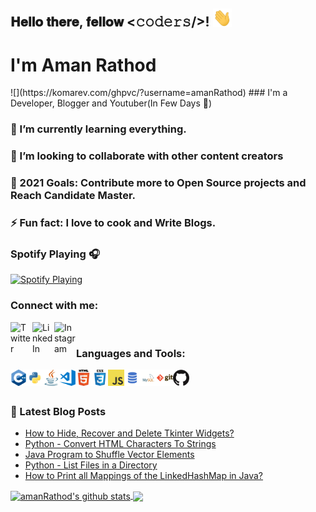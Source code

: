 ### <h2> 𝐇𝐞𝐥𝐥𝐨 𝐭𝐡𝐞𝐫𝐞, 𝐟𝐞𝐥𝐥𝐨𝐰 <𝚌𝚘𝚍𝚎𝚛𝚜/>! <img src="https://raw.githubusercontent.com/ABSphreak/ABSphreak/master/gifs/Hi.gif" width="30px"> </h2>
<h1>I'm Aman Rathod</h1>
![](https://komarev.com/ghpvc/?username=amanRathod)
### I'm a  Developer, Blogger and Youtuber(In Few Days 🤣)

### 🌱 I’m currently learning everything.
### 👯 I’m looking to collaborate with other content creators
### 🥅 2021 Goals: Contribute more to Open Source projects and Reach Candidate Master.
### ⚡ Fun fact: I love to cook and Write Blogs.

### Spotify Playing 🎧

[<img src="https://now-playing-codestackr.vercel.app/api/spotify-playing" alt="Spotify Playing" width="350" />](https://open.spotify.com/user/31vmbtf64subr7o2aaedzjvxcbvm)


### Connect with me:


<!---[<img align="left" alt=" | Twitter" width="22px" src="https://cdn.jsdelivr.net/npm/simple-icons@v3/icons/twitter.svg" />][twitter]
[<img align="left" alt=" | LinkedIn" width="22px" src="https://cdn.jsdelivr.net/npm/simple-icons@v3/icons/linkedin.svg" />][linkedin]
[<img align="left" alt=" | Instagram" width="22px" src="https://cdn.jsdelivr.net/npm/simple-icons@v3/icons/instagram.svg" />][instagram]
<br /> -->

[<img align="left" alt=" Twitter" width="35px" src="https://img.icons8.com/bubbles/100/000000/twitter.png" />][twitter]
[<img align="left" alt=" LinkedIn" width="35px" src="https://img.icons8.com/bubbles/100/000000/linkedin.png" />][linkedIn]
[<img align="left" alt=" Instagram" width="35px" src="https://img.icons8.com/bubbles/100/000000/instagram-new.png" />][instagram]
<br/>


### Languages and Tools:

<img align="left" alt="C++" width="26px" src="https://raw.githubusercontent.com/github/explore/80688e429a7d4ef2fca1e82350fe8e3517d3494d/topics/cpp/cpp.png" />
<img align="left" alt="python" width="26px" src="https://raw.githubusercontent.com/github/explore/80688e429a7d4ef2fca1e82350fe8e3517d3494d/topics/python/python.png" />
<img align="left" alt="Java" width="26px" src="https://raw.githubusercontent.com/github/explore/80688e429a7d4ef2fca1e82350fe8e3517d3494d/topics/java/java.png" />
<img align="left" alt="Visual Studio Code" width="26px" src="https://raw.githubusercontent.com/github/explore/80688e429a7d4ef2fca1e82350fe8e3517d3494d/topics/visual-studio-code/visual-studio-code.png" />
<img align="left" alt="HTML5" width="26px" src="https://raw.githubusercontent.com/github/explore/80688e429a7d4ef2fca1e82350fe8e3517d3494d/topics/html/html.png" />
<img align="left" alt="CSS3" width="26px" src="https://raw.githubusercontent.com/github/explore/80688e429a7d4ef2fca1e82350fe8e3517d3494d/topics/css/css.png" />

<img align="left" alt="JavaScript" width="26px" src="https://raw.githubusercontent.com/github/explore/80688e429a7d4ef2fca1e82350fe8e3517d3494d/topics/javascript/javascript.png" />
<!---<img align="left" alt="React" width="26px" src="https://raw.githubusercontent.com/github/explore/80688e429a7d4ef2fca1e82350fe8e3517d3494d/topics/react/react.png" />
<img align="left" alt="Node.js" width="26px" src="https://raw.githubusercontent.com/github/explore/80688e429a7d4ef2fca1e82350fe8e3517d3494d/topics/nodejs/nodejs.png" /> 
<img align="left" alt="MongoDB" width="26px" src="https://raw.githubusercontent.com/github/explore/80688e429a7d4ef2fca1e82350fe8e3517d3494d/topics/mongodb/mongodb.png" />--->
<img align="left" alt="SQL" width="26px" src="https://raw.githubusercontent.com/github/explore/80688e429a7d4ef2fca1e82350fe8e3517d3494d/topics/sql/sql.png" />
<img align="left" alt="MySQL" width="26px" src="https://raw.githubusercontent.com/github/explore/80688e429a7d4ef2fca1e82350fe8e3517d3494d/topics/mysql/mysql.png" />
<img align="left" alt="Git" width="26px" src="https://raw.githubusercontent.com/github/explore/80688e429a7d4ef2fca1e82350fe8e3517d3494d/topics/git/git.png" />
<img align="left" alt="GitHub" width="26px" src="https://raw.githubusercontent.com/github/explore/78df643247d429f6cc873026c0622819ad797942/topics/github/github.png" />


<br />
<br />

### 📕 Latest Blog Posts

<!-- BLOG-POST-LIST:START -->
- [How to Hide, Recover and Delete Tkinter Widgets?](https://www.geeksforgeeks.org/how-to-hide-recover-and-delete-tkinter-widgets/)
- [Python - Convert HTML Characters To Strings](https://www.geeksforgeeks.org/python-convert-html-characters-to-strings/)
- [Java Program to Shuffle Vector Elements](https://www.geeksforgeeks.org/java-program-to-shuffle-vector-elements/)
- [Python - List Files in a Directory](https://www.geeksforgeeks.org/python-list-files-in-a-directory/)
- [How to Print all Mappings of the LinkedHashMap in Java?](https://www.geeksforgeeks.org/how-to-print-all-mappings-of-the-linkedhashmap-in-java/)

<a href="https://github.com/amanRathod/github-readme-stats">
  <img align="center" src="https://github-readme-stats.vercel.app/api?username=amanRathod&show_icons=true&include_all_commits=true&theme=tokyonight" alt="amanRathod's github stats" />
</a>

<a href="https://github.com/amanRathod/github-readme-stats">
  <img align="center" src="https://github-readme-stats.vercel.app/api/top-langs/?username=amanRathod&layout=compact&theme=material-palenight" />
</a>


[twitter]: https://twitter.com/amanrathod07
[instagram]: https://instagram.com/aman_rathod_007
[linkedin]: https://linkedin.com/in/aman-kumar-singh-24b054195
